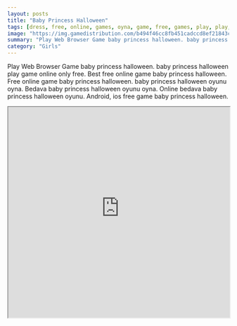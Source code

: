 ```yaml
---
layout: posts
title: "Baby Princess Halloween"
tags: [dress, free, online, games, oyna, game, free, games, play, play, games]
image: "https://img.gamedistribution.com/b494f46cc8fb451cadccd8ef21843c65.jpg"
summary: "Play Web Browser Game baby princess halloween. baby princess halloween play game online only free. Best free online game baby princess halloween. Free online game baby princess halloween. baby princess halloween oyunu oyna. Bedava baby princess halloween oyunu oyna. Online bedava baby princess halloween oyunu. Android, ios free game baby princess halloween."
category: "Girls"
---
```


Play Web Browser Game baby princess halloween. baby princess halloween play game online only free. Best free online game baby princess halloween. Free online game baby princess halloween. baby princess halloween oyunu oyna. Bedava baby princess halloween oyunu oyna. Online bedava baby princess halloween oyunu. Android, ios free game baby princess halloween.

<iframe width="100%" height="480px;" src="https://html5.gamedistribution.com/b494f46cc8fb451cadccd8ef21843c65/"></iframe>